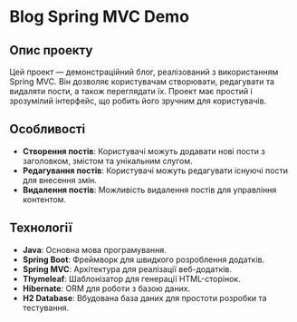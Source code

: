 # Blog Spring MVC Demo

## Опис проекту

Цей проект — демонстраційний блог, реалізований з використанням Spring MVC. Він дозволяє користувачам створювати, редагувати та видаляти пости, а також переглядати їх. Проект має простий і зрозумілий інтерфейс, що робить його зручним для користувачів.

## Особливості

- **Створення постів**: Користувачі можуть додавати нові пости з заголовком, змістом та унікальним слугом.
- **Редагування постів**: Користувачі можуть редагувати існуючі пости для внесення змін.
- **Видалення постів**: Можливість видалення постів для управління контентом.

## Технології

- **Java**: Основна мова програмування.
- **Spring Boot**: Фреймворк для швидкого розроблення додатків.
- **Spring MVC**: Архітектура для реалізації веб-додатків.
- **Thymeleaf**: Шаблонізатор для генерації HTML-сторінок.
- **Hibernate**: ORM для роботи з базою даних.
- **H2 Database**: Вбудована база даних для простоти розробки та тестування.
